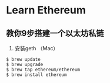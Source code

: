 # Learn Ethereum

## 教你9步搭建一个以太坊私链  

1. 安装geth （Mac）

```
$ brew update
$ brew upgrade
$ brew tap ethereum/ethereum
$ brew install ethereum
```

